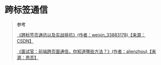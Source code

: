 # 跨标签通信

> **参考**
>
> [《跨标签页通讯以及实战排坑》(作者：weixin_33883178)【来源：CSDN】](https://blog.csdn.net/weixin_33883178/article/details/87985712)
>
> [《面试官：前端跨页面通信，你知道哪些方法？》(作者：alienzhou)【来源：思否】](https://segmentfault.com/a/1190000018731597)
